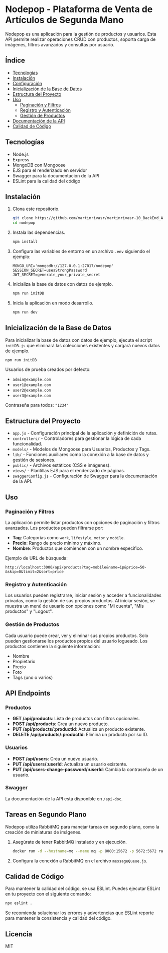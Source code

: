 
# Nodepop - Plataforma de Venta de Artículos de Segunda Mano

Nodepop es una aplicación para la gestión de productos y usuarios. Esta API permite realizar operaciones CRUD con productos, soporta carga de imágenes, filtros avanzados y consultas por usuario.

## Índice

- [Tecnologías](#tecnologías)
- [Instalación](#instalación)
- [Configuración](#configuración)
- [Inicialización de la Base de Datos](#inicialización-de-la-base-de-datos)
- [Estructura del Proyecto](#estructura-del-proyecto)
- [Uso](#uso)
  - [Paginación y Filtros](#paginación-y-filtros)
  - [Registro y Autenticación](#registro-y-autenticación)
  - [Gestión de Productos](#gestión-de-productos)
- [Documentación de la API](#documentación-de-la-api)
- [Calidad de Código](#calidad-de-código)

## Tecnologías

- Node.js
- Express
- MongoDB con Mongoose
- EJS para el renderizado en servidor
- Swagger para la documentación de la API
- ESLint para la calidad del código

## Instalación

1. Clona este repositorio.
    ```bash
    git clone https://github.com/martinrivasr/martinrivasr-10_BackEnd_Avanzado.git
    cd nodepop
    ```
2. Instala las dependencias.
    ```bash
    npm install
    ```
3. Configura las variables de entorno en un archivo `.env` siguiendo el ejemplo:
    ```env
    MONGO_URI='mongodb://127.0.0.1:27017/nodepop'
    SESSION_SECRET=useaStrongPassword 
    JWT_SECRET=generate_your_private_secret
    ```
4. Inicializa la base de datos con datos de ejemplo.
    ```bash
    npm run initDB
    ```
5. Inicia la aplicación en modo desarrollo.
    ```bash
    npm run dev
    ```

## Inicialización de la Base de Datos

Para inicializar la base de datos con datos de ejemplo, ejecuta el script `initDB.js` que eliminará las colecciones existentes y cargará nuevos datos de ejemplo.

```bash
npm run initDB
```

Usuarios de prueba creados por defecto:
- `admin@example.com`
- `user1@example.com`
- `user2@example.com`
- `user3@example.com`

Contraseña para todos: `"1234"`

## Estructura del Proyecto

- `app.js` - Configuración principal de la aplicación y definición de rutas.
- `controllers/` - Controladores para gestionar la lógica de cada funcionalidad.
- `models/` - Modelos de Mongoose para Usuarios, Productos y Tags.
- `lib/` - Funciones auxiliares como la conexión a la base de datos y gestión de sesiones.
- `public/` - Archivos estáticos (CSS e imágenes).
- `views/` - Plantillas EJS para el renderizado de páginas.
- `swaggerConfig.js` - Configuración de Swagger para la documentación de la API.

## Uso

### Paginación y Filtros

La aplicación permite listar productos con opciones de paginación y filtros avanzados. Los productos pueden filtrarse por:

- **Tag**: Categorías como `work`, `lifestyle`, `motor` y `mobile`.
- **Precio**: Rango de precio mínimo y máximo.
- **Nombre**: Productos que comiencen con un nombre específico.

Ejemplo de URL de búsqueda:
```
http://localhost:3000/api/products?tag=mobile&name=ip&price=50-&skip=0&limit=2&sort=price
```

### Registro y Autenticación

Los usuarios pueden registrarse, iniciar sesión y acceder a funcionalidades privadas, como la gestión de sus propios productos. Al iniciar sesión, se muestra un menú de usuario con opciones como "Mi cuenta", "Mis productos" y "Logout".

### Gestión de Productos

Cada usuario puede crear, ver y eliminar sus propios productos. Solo pueden gestionarse los productos propios del usuario logueado. Los productos contienen la siguiente información:

- Nombre
- Propietario
- Precio
- Foto
- Tags (uno o varios)

## API Endpoints

### Productos
- **GET /api/products**: Lista de productos con filtros opcionales.
- **POST /api/products**: Crea un nuevo producto.
- **PUT /api/products/:productId**: Actualiza un producto existente.
- **DELETE /api/products/:productId**: Elimina un producto por su ID.

### Usuarios
- **POST /api/users**: Crea un nuevo usuario.
- **PUT /api/users/:userId**: Actualiza un usuario existente.
- **PUT /api/users-change-password/:userId**: Cambia la contraseña de un usuario.

### Swagger

La documentación de la API está disponible en `/api-doc`.

## Tareas en Segundo Plano

Nodepop utiliza RabbitMQ para manejar tareas en segundo plano, como la creación de miniaturas de imágenes.

1. Asegúrate de tener RabbitMQ instalado y en ejecución.
    ```bash
    docker run -d --hostname=mq --name mq -p 8080:15672 -p 5672:5672 rabbitmq:3-management
    ```
2. Configura la conexión a RabbitMQ en el archivo `messageQueue.js`.

## Calidad de Código

Para mantener la calidad del código, se usa ESLint. Puedes ejecutar ESLint en tu proyecto con el siguiente comando:

```bash
npx eslint .
```

Se recomienda solucionar los errores y advertencias que ESLint reporte para mantener la consistencia y calidad del código.

## Licencia

MIT
